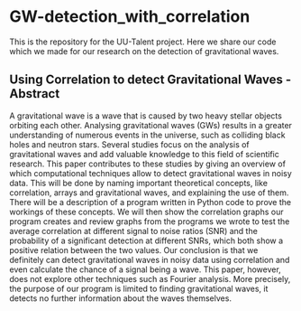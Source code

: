 # GW-detection_with_correlation
This is the repository for the UU-Talent project. Here we share our code which we made for our research on the detection of gravitational waves.

## Using Correlation to detect Gravitational Waves - Abstract
A gravitational wave is a wave that is caused by two heavy stellar objects orbiting each other. Analysing gravitational waves (GWs) results in a greater understanding of numerous events in the universe, such as colliding black holes and neutron stars. Several studies focus on the analysis of gravitational waves and add valuable knowledge to this field of scientific research. This paper contributes to these studies by giving an overview of which computational techniques allow to detect gravitational waves in noisy data. This will be done by naming important theoretical concepts, like correlation, arrays and gravitational waves, and explaining the use of them. There will be a description of a program written in Python code to prove the workings of these concepts. We will then show the correlation graphs our program creates and review graphs from the programs we wrote to test the average correlation at different signal to noise ratios (SNR) and the probability of a significant detection at different SNRs, which both show a positive relation between the two values. Our conclusion is that we definitely can detect gravitational waves in noisy data using correlation and even calculate the chance of a signal being a wave. This paper, however, does not explore other techniques such as Fourier analysis. More precisely, the purpose of our program is limited to finding gravitational waves, it detects no further information about the waves themselves.
